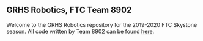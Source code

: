 ## GRHS Robotics, FTC Team 8902

Welcome to the GRHS Robotics repository for the 2019-2020 FTC Skystone season.
All code written by Team 8902 can be found [here](https://github.com/GRHSRobotics/2019-Robotics/tree/master/TeamCode/src/main/java/org/firstinspires/ftc/teamcode).